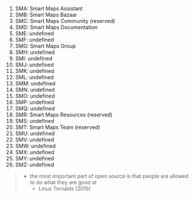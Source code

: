 1. SMA: Smart Maps Assistant
2. SMB: Smart Maps Bazaar
3. SMC: Smart Maps Community (reserved)
4. SMD: Smart Maps Documentation
5. SME: undefined
6. SMF: undefined
7. SMG: Smart Maps Group
8. SMH: undefined
9. SMI: undefined
10. SMJ: undefined
11. SMK: undefined
12. SML: undefined
13. SMM: undefined
14. SMN: undefined
15. SMO: undefined
16. SMP: undefined
17. SMQ: undefined
18. SMR: Smart Maps Resources (reserved)
19. SMS: undefined
20. SMT: Smart Maps Team (reserved)
21. SMU: undefined
22. SMV: undefined
23. SMW: undefined
24. SMX: undefined
25. SMY: undefined
26. SMZ: undefined

> - the most important part of open source is that people are allowed to do what they are good at 
>   - Linus Torvalds (2015)
